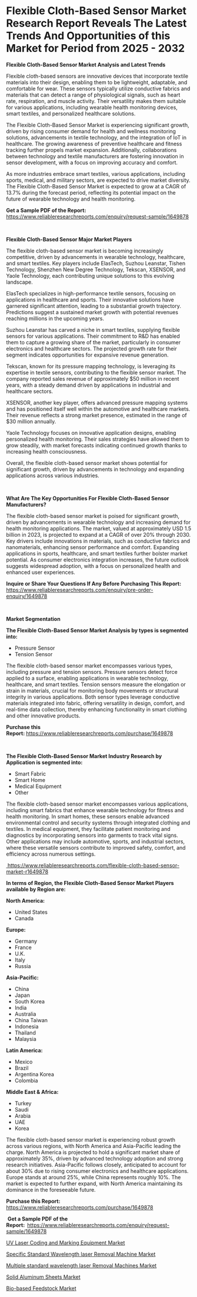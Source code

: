 <p><h1>Flexible Cloth-Based Sensor Market Research Report Reveals The Latest Trends And Opportunities of this Market for Period from 2025 - 2032</h1></p><p><strong>Flexible Cloth-Based Sensor Market Analysis and Latest Trends</strong></p>
<p><p>Flexible cloth-based sensors are innovative devices that incorporate textile materials into their design, enabling them to be lightweight, adaptable, and comfortable for wear. These sensors typically utilize conductive fabrics and materials that can detect a range of physiological signals, such as heart rate, respiration, and muscle activity. Their versatility makes them suitable for various applications, including wearable health monitoring devices, smart textiles, and personalized healthcare solutions.</p><p>The Flexible Cloth-Based Sensor Market is experiencing significant growth, driven by rising consumer demand for health and wellness monitoring solutions, advancements in textile technology, and the integration of IoT in healthcare. The growing awareness of preventive healthcare and fitness tracking further propels market expansion. Additionally, collaborations between technology and textile manufacturers are fostering innovation in sensor development, with a focus on improving accuracy and comfort.</p><p>As more industries embrace smart textiles, various applications, including sports, medical, and military sectors, are expected to drive market diversity. The Flexible Cloth-Based Sensor Market is expected to grow at a CAGR of 13.7% during the forecast period, reflecting its potential impact on the future of wearable technology and health monitoring.</p></p>
<p><strong>Get a Sample PDF of the Report:&nbsp;</strong> <a href="https://www.reliableresearchreports.com/enquiry/request-sample/1649878?utm_campaign=9&utm_medium=2&utm_source=Github&utm_content=ia&utm_term=23032025&utm_id=flexible-cloth-based-sensor">https://www.reliableresearchreports.com/enquiry/request-sample/1649878</a></p>
<p>&nbsp;</p>
<p><strong>Flexible Cloth-Based Sensor Major Market Players</strong></p>
<p><p>The flexible cloth-based sensor market is becoming increasingly competitive, driven by advancements in wearable technology, healthcare, and smart textiles. Key players include ElasTech, Suzhou Leanstar, Tishen Technology, Shenzhen New Degree Technology, Tekscan, XSENSOR, and Yaole Technology, each contributing unique solutions to this evolving landscape.</p><p>ElasTech specializes in high-performance textile sensors, focusing on applications in healthcare and sports. Their innovative solutions have garnered significant attention, leading to a substantial growth trajectory. Predictions suggest a sustained market growth with potential revenues reaching millions in the upcoming years.</p><p>Suzhou Leanstar has carved a niche in smart textiles, supplying flexible sensors for various applications. Their commitment to R&D has enabled them to capture a growing share of the market, particularly in consumer electronics and healthcare sectors. The projected growth rate for their segment indicates opportunities for expansive revenue generation.</p><p>Tekscan, known for its pressure mapping technology, is leveraging its expertise in textile sensors, contributing to the flexible sensor market. The company reported sales revenue of approximately $50 million in recent years, with a steady demand driven by applications in industrial and healthcare sectors.</p><p>XSENSOR, another key player, offers advanced pressure mapping systems and has positioned itself well within the automotive and healthcare markets. Their revenue reflects a strong market presence, estimated in the range of $30 million annually.</p><p>Yaole Technology focuses on innovative application designs, enabling personalized health monitoring. Their sales strategies have allowed them to grow steadily, with market forecasts indicating continued growth thanks to increasing health consciousness.</p><p>Overall, the flexible cloth-based sensor market shows potential for significant growth, driven by advancements in technology and expanding applications across various industries.</p></p>
<p>&nbsp;</p>
<p><strong>What Are The Key Opportunities For Flexible Cloth-Based Sensor Manufacturers?</strong></p>
<p><p>The flexible cloth-based sensor market is poised for significant growth, driven by advancements in wearable technology and increasing demand for health monitoring applications. The market, valued at approximately USD 1.5 billion in 2023, is projected to expand at a CAGR of over 20% through 2030. Key drivers include innovations in materials, such as conductive fabrics and nanomaterials, enhancing sensor performance and comfort. Expanding applications in sports, healthcare, and smart textiles further bolster market potential. As consumer electronics integration increases, the future outlook suggests widespread adoption, with a focus on personalized health and enhanced user experiences.</p></p>
<p><strong>Inquire or Share Your Questions If Any Before Purchasing This Report:</strong> <a href="https://www.reliableresearchreports.com/enquiry/pre-order-enquiry/1649878?utm_campaign=9&utm_medium=2&utm_source=Github&utm_content=ia&utm_term=23032025&utm_id=flexible-cloth-based-sensor">https://www.reliableresearchreports.com/enquiry/pre-order-enquiry/1649878</a></p>
<p>&nbsp;</p>
<p><strong>Market Segmentation</strong></p>
<p><strong>The Flexible Cloth-Based Sensor Market Analysis by types is segmented into:</strong></p>
<p><ul><li>Pressure Sensor</li><li>Tension Sensor</li></ul></p>
<p><p>The flexible cloth-based sensor market encompasses various types, including pressure and tension sensors. Pressure sensors detect force applied to a surface, enabling applications in wearable technology, healthcare, and smart textiles. Tension sensors measure the elongation or strain in materials, crucial for monitoring body movements or structural integrity in various applications. Both sensor types leverage conductive materials integrated into fabric, offering versatility in design, comfort, and real-time data collection, thereby enhancing functionality in smart clothing and other innovative products.</p></p>
<p><strong>Purchase this Report:&nbsp;</strong><a href="https://www.reliableresearchreports.com/purchase/1649878?utm_campaign=9&utm_medium=2&utm_source=Github&utm_content=ia&utm_term=23032025&utm_id=flexible-cloth-based-sensor">https://www.reliableresearchreports.com/purchase/1649878</a></p>
<p>&nbsp;</p>
<p><strong>The Flexible Cloth-Based Sensor Market Industry Research by Application is segmented into:</strong></p>
<p><ul><li>Smart Fabric</li><li>Smart Home</li><li>Medical Equipment</li><li>Other</li></ul></p>
<p><p>The flexible cloth-based sensor market encompasses various applications, including smart fabrics that enhance wearable technology for fitness and health monitoring. In smart homes, these sensors enable advanced environmental control and security systems through integrated clothing and textiles. In medical equipment, they facilitate patient monitoring and diagnostics by incorporating sensors into garments to track vital signs. Other applications may include automotive, sports, and industrial sectors, where these versatile sensors contribute to improved safety, comfort, and efficiency across numerous settings.</p></p>
<p><a href="https://www.reliableresearchreports.com/flexible-cloth-based-sensor-market-r1649878?utm_campaign=9&utm_medium=2&utm_source=Github&utm_content=ia&utm_term=23032025&utm_id=flexible-cloth-based-sensor">&nbsp;https://www.reliableresearchreports.com/flexible-cloth-based-sensor-market-r1649878</a></p>
<p><strong>In terms of Region, the Flexible Cloth-Based Sensor Market Players available by Region are:</strong></p>
<p>
    <p> <strong> North America: </strong>
        <ul>
            <li>United States</li>
            <li>Canada</li>
        </ul>
        </p> 
    <p> <strong> Europe: </strong>
        <ul>
            <li>Germany</li>
            <li>France</li>
            <li>U.K.</li>
            <li>Italy</li>
            <li>Russia</li>
        </ul>
        </p> 
    <p> <strong> Asia-Pacific: </strong>
        <ul>
            <li>China</li>
            <li>Japan</li>
            <li>South Korea</li>
            <li>India</li>
            <li>Australia</li>
            <li>China Taiwan</li>
            <li>Indonesia</li>
            <li>Thailand</li>
            <li>Malaysia</li>
        </ul>
        </p> 
    <p> <strong> Latin America: </strong>
        <ul>
            <li>Mexico</li>
            <li>Brazil</li>
            <li>Argentina Korea</li>
            <li>Colombia</li>
        </ul>
        </p> 
    <p> <strong> Middle East & Africa: </strong>
        <ul>
            <li>Turkey</li>
            <li>Saudi</li>
            <li>Arabia</li>
            <li>UAE</li>
            <li>Korea</li>
        </ul>
    </p>
    </p>
<p><p>The flexible cloth-based sensor market is experiencing robust growth across various regions, with North America and Asia-Pacific leading the charge. North America is projected to hold a significant market share of approximately 35%, driven by advanced technology adoption and strong research initiatives. Asia-Pacific follows closely, anticipated to account for about 30% due to rising consumer electronics and healthcare applications. Europe stands at around 25%, while China represents roughly 10%. The market is expected to further expand, with North America maintaining its dominance in the foreseeable future.</p></p>
<p><strong>Purchase this Report: </strong><a href="https://www.reliableresearchreports.com/purchase/1649878?utm_campaign=9&utm_medium=2&utm_source=Github&utm_content=ia&utm_term=23032025&utm_id=flexible-cloth-based-sensor">https://www.reliableresearchreports.com/purchase/1649878</a></p>
<p>&nbsp;<strong>Get a Sample PDF of the Report:&nbsp;&nbsp;</strong><a href="https://www.reliableresearchreports.com/enquiry/request-sample/1649878?utm_campaign=9&utm_medium=2&utm_source=Github&utm_content=ia&utm_term=23032025&utm_id=flexible-cloth-based-sensor">https://www.reliableresearchreports.com/enquiry/request-sample/1649878</a></p>
<p><strong></strong></p>
<p><p><a href="https://github.com/lugnabirue/Market-Research-Report-List-1/blob/main/uv-laser-coding-and-marking-equipment-market.md?utm_campaign=9&utm_medium=2&utm_source=Github&utm_content=ia&utm_term=23032025&utm_id=flexible-cloth-based-sensor">UV Laser Coding and Marking Equipment Market</a></p><p><a href="https://github.com/gakpasulgun/Market-Research-Report-List-1/blob/main/specific-standard-wavelength-laser-removal-machine-market.md?utm_campaign=9&utm_medium=2&utm_source=Github&utm_content=ia&utm_term=23032025&utm_id=flexible-cloth-based-sensor">Specific Standard Wavelength laser Removal Machine Market</a></p><p><a href="https://github.com/shpirttangim48/Market-Research-Report-List-1/blob/main/multiple-standard-wavelength-laser-removal-machines-market.md?utm_campaign=9&utm_medium=2&utm_source=Github&utm_content=ia&utm_term=23032025&utm_id=flexible-cloth-based-sensor">Multiple standard wavelength laser Removal Machines Market</a></p><p><a href="https://github.com/kitkaeberz5z/Market-Research-Report-List-1/blob/main/solid-aluminum-sheets-market.md?utm_campaign=9&utm_medium=2&utm_source=Github&utm_content=ia&utm_term=23032025&utm_id=flexible-cloth-based-sensor">Solid Aluminum Sheets Market</a></p><p><a href="https://github.com/snelldimkeod/Market-Research-Report-List-1/blob/main/bio-based-feedstock-market.md?utm_campaign=9&utm_medium=2&utm_source=Github&utm_content=ia&utm_term=23032025&utm_id=flexible-cloth-based-sensor">Bio-based Feedstock Market</a></p></p>